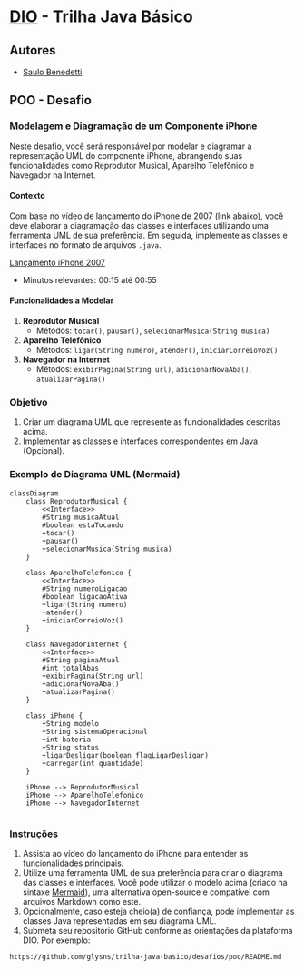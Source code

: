 # [DIO](www.dio.me) - Trilha Java Básico

## Autores
- [Saulo Benedetti](https://github.com/benedettisaulo)

## POO - Desafio

### Modelagem e Diagramação de um Componente iPhone

Neste desafio, você será responsável por modelar e diagramar a representação UML do componente iPhone, abrangendo suas funcionalidades como Reprodutor Musical, Aparelho Telefônico e Navegador na Internet.

#### Contexto
Com base no vídeo de lançamento do iPhone de 2007 (link abaixo), você deve elaborar a diagramação das classes e interfaces utilizando uma ferramenta UML de sua preferência. Em seguida, implemente as classes e interfaces no formato de arquivos `.java`.

[Lançamento iPhone 2007](https://www.youtube.com/watch?v=9ou608QQRq8)
- Minutos relevantes: 00:15 até 00:55

#### Funcionalidades a Modelar
1. **Reprodutor Musical**
   - Métodos: `tocar()`, `pausar()`, `selecionarMusica(String musica)`
2. **Aparelho Telefônico**
   - Métodos: `ligar(String numero)`, `atender()`, `iniciarCorreioVoz()`
3. **Navegador na Internet**
   - Métodos: `exibirPagina(String url)`, `adicionarNovaAba()`, `atualizarPagina()`

### Objetivo
1. Criar um diagrama UML que represente as funcionalidades descritas acima.
2. Implementar as classes e interfaces correspondentes em Java (Opcional).

### Exemplo de Diagrama UML (Mermaid)
```mermaid
classDiagram
    class ReprodutorMusical {
        <<Interface>>
        #String musicaAtual 
        #boolean estaTocando
        +tocar()
        +pausar()
        +selecionarMusica(String musica)
    }

    class AparelhoTelefonico {
        <<Interface>>
        #String numeroLigacao
        #boolean ligacaoAtiva
        +ligar(String numero)
        +atender()
        +iniciarCorreioVoz()
    }

    class NavegadorInternet {
        <<Interface>>
        #String paginaAtual
        #int totalAbas
        +exibirPagina(String url)
        +adicionarNovaAba()
        +atualizarPagina()
    }

    class iPhone {
        +String modelo
        +String sistemaOperacional
        +int bateria
        +String status
        +ligarDesligar(boolean flagLigarDesligar)
        +carregar(int quantidade)
    }

    iPhone --> ReprodutorMusical
    iPhone --> AparelhoTelefonico
    iPhone --> NavegadorInternet
    
```

### Instruções
1. Assista ao vídeo do lançamento do iPhone para entender as funcionalidades principais.
2. Utilize uma ferramenta UML de sua preferência para criar o diagrama das classes e interfaces. Você pode utilizar o modelo acima (criado na sintaxe [Mermaid](https://mermaid.js.org/)), uma alternativa open-source e compatível com arquivos Markdown como este.
3. Opcionalmente, caso esteja cheio(a) de confiança, pode implementar as classes Java representadas em seu diagrama UML.
4. Submeta seu repositório GitHub conforme as orientações da plataforma DIO. Por exemplo:

```bash
https://github.com/glysns/trilha-java-basico/desafios/poo/README.md
```` 